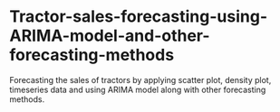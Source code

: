 # Tractor-sales-forecasting-using-ARIMA-model-and-other-forecasting-methods
Forecasting the sales of tractors by applying scatter plot, density plot, timeseries data and using ARIMA model along with other forecasting methods.
